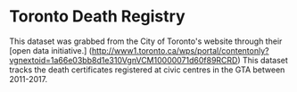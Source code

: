 # Toronto Death Registry

This dataset was grabbed from the City of Toronto's website through their [open data initiative.] (http://www1.toronto.ca/wps/portal/contentonly?vgnextoid=1a66e03bb8d1e310VgnVCM10000071d60f89RCRD) This dataset tracks the death certificates registered at civic centres in the GTA between 2011-2017.
